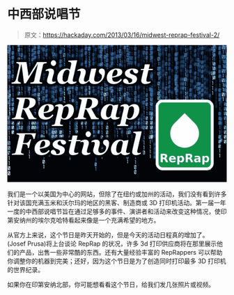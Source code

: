 # 中西部说唱节

> 原文：<https://hackaday.com/2013/03/16/midwest-reprap-festival-2/>

![](img/dfebb3313c69fa250e32630cbb0d8ca1.png)

我们是一个以美国为中心的网站，但除了在纽约或加州的活动，我们没有看到许多针对该国充满玉米和沃尔玛的地区的黑客、制造商或 3D 打印机活动。第一届一年一度的中西部说唱节旨在通过足够多的事件、演讲者和活动来改变这种情况，使印第安纳州的埃尔克哈特看起来像是一个充满希望的地方。

从官方上来说，这个节日是昨天开始的，但是今天的活动日程真的增加了。(Josef Prusa)将上台谈论 RepRap 的状况，许多 3d 打印供应商将在那里展示他们的产品，出售一些非常酷的东西。还有大量经验丰富的 RepRappers 可以帮助你调整你的机器到完美；还好，因为这个节日是为了创造同时打印最多 3D 打印机的世界纪录。

如果你在印第安纳北部，你可能想看看这个节日，给我们发几张照片或视频。